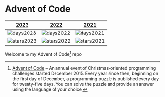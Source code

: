 
# Advent of Code

| [2023](https://github.com/j4velin/adventOfCode/tree/main/src/main/kotlin/aoc2023)          | [2022](https://github.com/j4velin/adventOfCode/tree/main/src/main/kotlin/aoc2022)          | [2021](https://github.com/j4velin/adventOfCode/tree/main/src/main/kotlin/aoc2021)        |
|--------------|--------------|-------------|
| ![days2023](https://img.shields.io/badge/days%20completed-21-red) | ![days2022](https://img.shields.io/badge/days%20completed-23-red) | ![days2021](https://img.shields.io/badge/days%20completed-21-red) |
| ![stars2023](https://img.shields.io/badge/stars%20⭐-43-yellow)| ![stars2022](https://img.shields.io/badge/stars%20⭐-48-yellow)| ![stars2021](https://img.shields.io/badge/stars%20⭐-43-yellow) |



Welcome to my Advent of Code[^aoc] repo.


[^aoc]:
    [Advent of Code][aoc] – An annual event of Christmas-oriented programming challenges started December 2015.
    Every year since then, beginning on the first day of December, a programming puzzle is published every day for twenty-five days.
    You can solve the puzzle and provide an answer using the language of your choice.

[aoc]: https://adventofcode.com
